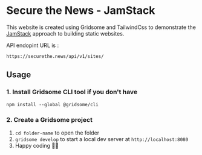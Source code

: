 # Secure the News - JamStack

This website is created using Gridsome and TailwindCss to demonstrate the [JamStack](https://jamstack.org/) approach to building static websites.

API endopint URL is :

`https://securethe.news/api/v1/sites/`

## Usage

### 1. Install Gridsome CLI tool if you don't have

`npm install --global @gridsome/cli`

### 2. Create a Gridsome project

1. `cd folder-name` to open the folder
2. `gridsome develop` to start a local dev server at `http://localhost:8080`
3. Happy coding 🎉🙌
